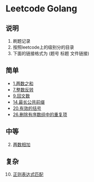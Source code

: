 # Leetcode Golang

## 说明
1. 刷题记录
2. 按照leetcode上的级别分的目录
3. 下面的链接格式为 (题号 标题 文件链接)

## 简单
- [1.两数之和](https://github.com/fizzse/leetcode/blob/main/simple/1.go)
- [7.整数反转](https://github.com/fizzse/leetcode/blob/main/simple/7.go)
- [9.回文数](https://github.com/fizzse/leetcode/blob/main/simple/9.go)
- [14.最长公共前缀](https://github.com/fizzse/leetcode/blob/main/simple/14.go)
- [20.有效的括号](https://github.com/fizzse/leetcode/blob/main/simple/20.go)
- [26.删除有序数组中的重复项](https://github.com/fizzse/leetcode/blob/main/simple/26.go)

## 中等
2. [两数相加](https://github.com/fizzse/leetcode/blob/main/medium/2.go)
## 复杂
10. [正则表达式匹配](https://github.com/fizzse/leetcode/blob/main/difficult/10.go)
